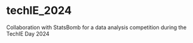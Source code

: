 # techIE_2024
Collaboration with StatsBomb for a data analysis competition during the TechIE Day 2024
